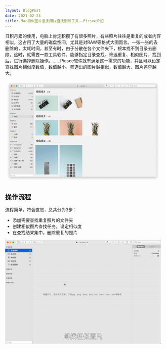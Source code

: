 ```yaml
---
layout: BlogPost
date: 2021-02-23
title: Mac相似图片重复照片查找删除工具——Picsee介绍
---
```


日积月累的使用，电脑上肯定积攒了有很多照片，有些照片往往是重复的或者内容相似，这占用了大量的磁盘空间，尤其是对RAW等格式大图而言。一张一张的去删除的，太耗时间，甚至有时，由于分散在各个文件夹下，根本找不到目录去删除。这时，就需要一款工具软件，能够指定目录查找、筛选重复、相似图片，找到后，进行选择删除操作。......<!-- more -->Picsee软件就有满足这一需求的功能，并且可以设定查找图片相似度数值，数值越小，筛选出的图片越相似，数值越大，图片差异越大。

![similarity](./images/Picsee_similarity/similarity.png)

## 操作流程
流程简单，符合直觉，总共分为3步：

- 添加需要查找重复照片的文件夹
- 创建相似图片查找任务，设定相似度
- 在查找结果集中，删除重复的照片

![similarity](./images/Picsee_similarity/similarity.gif)